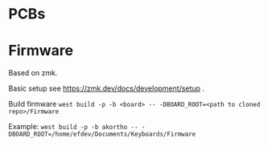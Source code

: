 # PCBs

# Firmware

Based on zmk.

Basic setup see https://zmk.dev/docs/development/setup .

Build firmware `west build -p -b <board> -- -DBOARD_ROOT=<path to cloned repo>/Firmware`

Example: `west build -p -b akortho -- -DBOARD_ROOT=/home/efdev/Documents/Keyboards/Firmware`
